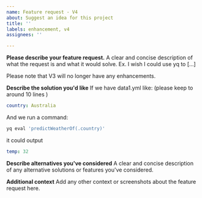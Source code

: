 ```yaml
---
name: Feature request - V4
about: Suggest an idea for this project
title: ''
labels: enhancement, v4
assignees: ''

---
```


**Please describe your feature request.**
A clear and concise description of what the request is and what it would solve. 
Ex. I wish I could use yq to [...]

Please note that V3 will no longer have any enhancements.

**Describe the solution you'd like**
If we have data1.yml like:
(please keep to around 10 lines )

```yaml
country: Australia
```

And we run a command:

```bash
yq eval 'predictWeatherOf(.country)'
```

it could output

```yaml
temp: 32
```

**Describe alternatives you've considered**
A clear and concise description of any alternative solutions or features you've considered.

**Additional context**
Add any other context or screenshots about the feature request here.
